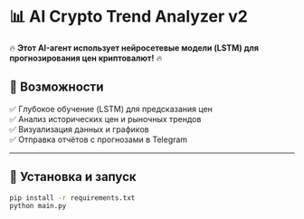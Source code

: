# 📊 AI Crypto Trend Analyzer v2  

🔥 **Этот AI-агент использует нейросетевые модели (LSTM) для прогнозирования цен криптовалют!** 🔥  

## 📌 Возможности  
✅ Глубокое обучение (LSTM) для предсказания цен  
✅ Анализ исторических цен и рыночных трендов  
✅ Визуализация данных и графиков  
✅ Отправка отчётов с прогнозами в Telegram  

---

## 🚀 Установка и запуск  
```bash
pip install -r requirements.txt
python main.py
